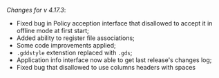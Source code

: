 _Changes for v 4.17.3_:
- Fixed bug in Policy acception interface that disallowed to accept it in offline mode at first start;
- Added ability to register file associations;
- Some code improvements applied;
- ```.gddstyle``` extenstion replaced with ```.gds```;
- Application info interface now able to get last release's changes log;
- Fixed bug that disallowed to use columns headers with spaces
